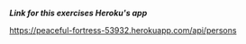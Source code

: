 ***Link for this exercises Heroku's app***

https://peaceful-fortress-53932.herokuapp.com/api/persons
